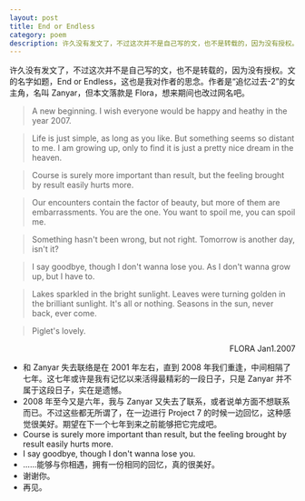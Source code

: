 ```yaml
---
layout: post
title: End or Endless
category: poem
description: 许久没有发文了，不过这次并不是自己写的文，也不是转载的，因为没有授权。
---
```

许久没有发文了，不过这次并不是自己写的文，也不是转载的，因为没有授权。文的名字如题，End or Endless，这也是我对作者的思念。作者是“追忆过去-2”的女主角，名叫 Zanyar，但本文落款是 Flora，想来期间也改过网名吧。 

> A new beginning. I wish everyone would be happy and heathy in the year 2007.  

> Life is just simple, as long as you like. But something seems so distant to me. I am growing up, only to find it is just a pretty nice dream in the heaven.  

> Course is surely more important than result, but the feeling brought by result easily hurts more.  

> Our encounters contain the factor of beauty, but more of them are embarrassments. You are the one. You want to spoil me, you can spoil me.  

> Something hasn't been wrong, but not right. Tomorrow is another day, isn't it?  

> I say goodbye, though I don't wanna lose you. As I don't wanna grow up, but I have to.  

> Lakes sparkled in the bright sunlight. Leaves were turning golden in the brilliant sunlight. It's all or nothing. Seasons in the sun, never back, ever come.  

> Piglet's lovely.  

<p style="text-align: right;">FLORA
Jan1.2007</p>

* 和 Zanyar 失去联络是在 2001 年左右，直到 2008 年我们重逢，中间相隔了七年。这七年或许是我有记忆以来活得最精彩的一段日子，只是 Zanyar 并不属于这段日子，实在是遗憾。  
* 2008 年至今又是六年，我与 Zanyar 又失去了联系，或者说单方面不想联系而已。不过这些都无所谓了，在一边进行 Project 7 的时候一边回忆，这种感觉很美好。期望在下一个七年到来之前能够把它完成吧。  
* Course is surely more important than result, but the feeling brought by result easily hurts more.  
* I say goodbye, though I don't wanna lose you.  
* ……能够与你相遇，拥有一份相同的回忆，真的很美好。  
* 谢谢你。  
* 再见。  
